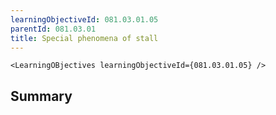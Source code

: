 ```yaml
---
learningObjectiveId: 081.03.01.05
parentId: 081.03.01
title: Special phenomena of stall
---
```


```tsx eval
<LearningOBjectives learningObjectiveId={081.03.01.05} />
```

## Summary

